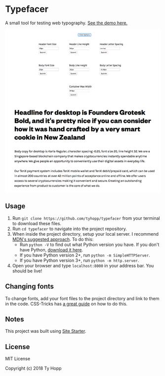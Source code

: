 # Typefacer

A small tool for testing web typography. [See the demo here.](http://typefacer.netlify.com/)

![Screenshot of Typefacer](./screenshot.png)

## Usage

1. Run `git clone https://github.com/tyhopp/typefacer` from your terminal to download these files. 
2. Run `cd typefacer` to navigate into the project repository.
3. When inside the project directory, setup your local server. I recommend [MDN's suggested approach](https://developer.mozilla.org/en-US/docs/Learn/Common_questions/set_up_a_local_testing_server). To do this:
	- Run `python -V` to find out what Python version you have. If you don't have Python, [download it here](https://www.python.org/downloads/).
	- If you have Python version 2+, run `python -m SimpleHTTPServer`. 
	- If you have Python version 3+, run `python -m http.server`.
4. Open your browser and type `localhost:8000` in your address bar. You should be live!

## Changing fonts

To change fonts, add your font files to the project directory and link to them in the code. CSS-Tricks has [a great guide](https://css-tricks.com/snippets/css/using-font-face/) on how to do this. 

## Notes

This project was built using [Site Starter](https://github.com/tyhopp/site-starter). 

## License

MIT License

Copyright (c) 2018 Ty Hopp